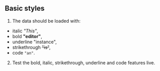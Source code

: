 ## Basic styles

1. The data should be loaded with:
  * italic _"This"_,
  * bold **"editor"**,
  * underline "instance",
  * strikethrough ~~"is"~~,
  * code `"an"`.
2. Test the bold, italic, strikethrough, underline and code features live.
